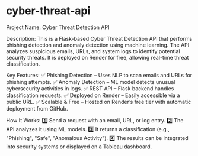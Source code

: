# cyber-threat-api
Project Name: Cyber Threat Detection API  

Description:
This is a Flask-based Cyber Threat Detection API that performs phishing detection and anomaly detection using machine learning. The API analyzes suspicious emails, URLs, and system logs to identify potential security threats. It is deployed on Render for free, allowing real-time threat classification.

Key Features:
✅ Phishing Detection – Uses NLP to scan emails and URLs for phishing attempts.
✅ Anomaly Detection – ML model detects unusual cybersecurity activities in logs.
✅ REST API – Flask backend handles classification requests.
✅ Deployed on Render – Easily accessible via a public URL.
✅ Scalable & Free – Hosted on Render’s free tier with automatic deployment from GitHub.

How It Works:
1️⃣ Send a request with an email, URL, or log entry.
2️⃣ The API analyzes it using ML models.
3️⃣ It returns a classification (e.g., "Phishing", "Safe", "Anomalous Activity").
4️⃣ The results can be integrated into security systems or displayed on a Tableau dashboard.
